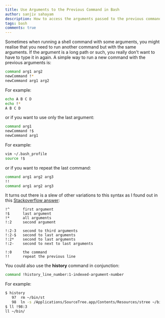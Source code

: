 ```yaml
---
title: Use Arguments to the Previous Command in Bash
author: sanjiv sahayam
description: How to access the arguments passed to the previous command in a Bash shell.
tags: bash
comments: true
---
```


Sometimes when running a shell command with some arguments, you might realise that you need to run another command but with the same arguments. If the argument is a long path or such, you really don't want to have to type it in again. A simple way to run a new command with the previous arguments is:

```{.bash .scrollx}
command arg1 arg2
newCommand !*
newCommand arg1 arg2
```

For example:

```{.bash .scrollx}
echo A B C D
echo !*
A B C D
```

or if you want to use only the last argument:

```{.bash .scrollx}
command arg1
newCommand !$
newCommand arg1
```

For example:

```{.bash .scrollx}
vim ~/.bash_profile
source !$
```

or if you want to repeat the last command:

```{.bash .scrollx}
command arg1 arg2 arg3
!!
command arg1 arg2 arg3
```

It turns out there is a slew of other variations to this syntax as I found out in this [Stackoverflow answer](https://stackoverflow.com/questions/4009412/how-to-use-arguments-from-previous-command):

```{.terminal .scrollx}
!^      first argument
!$      last argument
!*      all arguments
!:2     second argument

!:2-3   second to third arguments
!:2-$   second to last arguments
!:2*    second to last arguments
!:2-    second to next to last arguments

!:0     the command
!!      repeat the previous line
```

You could also use the __history__ command in conjunction:

```{.bash .scrollx}
command !history_line_number:1-indexed-argument-number
```

For example:

```{.bash .scrollx}
$ history
   97  rm ~/bin/st
   98  ln -s /Applications/SourceTree.app/Contents/Resources/stree ~/bin/
$ ll !98:3
ll ~/bin/
```
